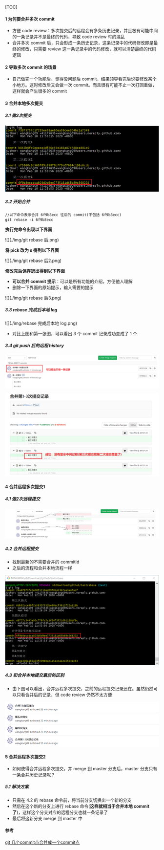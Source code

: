 [TOC]

#### 1 为何要合并多次 commit

- 方便 code review：多次提交后的远程会有多条历史记录，并且极有可能中间的一条记录并不是最终的代码，导致 code review 时的混乱
- 合并多次 commit 后，只会形成一条历史记录，这条记录中的代码修改即是最终的修改，只需要 review 这一条记录中的代码修改，就可以清楚最终的代码逻辑

#### 2 导致多次 commit 的场景

- 自己做完一个功能后，觉得没问题后 commit，结果领导看完后说要修改某个小地方。这时修改后又会做一次 commit。而且很有可能不止一次打回重做，这样就会产生很多的 commit

#### 3 合并本地多次提交

##### 3.1 做3次提交

![](./img/3次本地提交.png)

##### 3.2 开始合并

```git
//以下命令表示合并 6f9b8ecc 往后的 commit(不包括 6f9b8ecc)
git rebase -i 6f9b8ecc
```

**执行完命令出现以下界面**

![](./img/git rebase 后.png)

**将 pick 改为 s 得到以下界面**

![](./img/git rebase 后2.png)

**修改完后保存退出得到以下界面**

- **可以合并 commit 提示**：可以是所有功能的介绍，方便他人理解
- 删除一下界面的原始提示，输入需要的提示

![](./img/git rebase 后3.png)

##### 3.3 rebase 完成后本地 log

![](./img/rebase 完成后本地 log.png)

- 对比上图和第一张图，可以看出 3 个 commit 记录成功变成了 1 个

##### 3.4 git push 后的远程 history

![](./img/合并远程后的记录.png)

![](./img/合并远程后的记录2.png)



#### 4 合并远程多次提交1

##### 4.1 做2次远程提交

![](./img/远程提交合并.png)

##### 4.2 合并远程提交

- 找到最新的不需要合并的 commitId
- 之后的流程和合并本地流程一样

![](./img/远程提交合并2.png)

##### 4.3 和合并本地提交最后的区别

- 由下图可以看出，合并远程多次提交，之前的远程提交记录还在。虽然仍然可以只看合并后的记录，但 code review 仍然不太方便

![](./img/远程提交合并3.png)

#### 5 合并远程多次提交2

- 如何使得合并远程多次提交，并 merge 到 master 分支后，master 分支只有一条合并历史记录呢？

##### 5.1 解决方案

- 只需在 4.2 的 rebase 命令前，将当前分支切换出一个新的分支
- 然后在这个新的分支上进行 rebase 命令(**这样就相当于合并本地 commit了**)，这样这个分支对应的远程分支也就一条记录了
- 最后将这新分支 merge 到 master 中



#### 参考

[git 几个commit点合并成一个commit点](https://blog.csdn.net/u013276277/article/details/82470177)